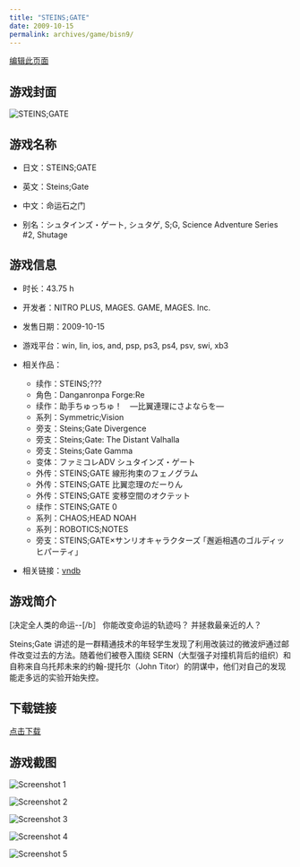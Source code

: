 ```yaml
---
title: "STEINS;GATE"
date: 2009-10-15
permalink: archives/game/bisn9/
---
```

[编辑此页面](https://github.com/ACG-3/ADV3-source/blob/main/source/_posts/STEINS%3BGATE%200.md)

## 游戏封面

![STEINS;GATE](https://pan.timero.xyz/d/onedrive/img_lib_001/STEINS;GATE%200_cover.avif)


## 游戏名称

- 日文：STEINS;GATE
- 英文：Steins;Gate
- 中文：命运石之门

- 别名：シュタインズ・ゲート, シュタゲ, S;G, Science Adventure Series #2, Shutage


## 游戏信息

- 时长：43.75 h
- 开发者：NITRO PLUS, MAGES. GAME, MAGES. Inc.
- 发售日期：2009-10-15
- 游戏平台：win, lin, ios, and, psp, ps3, ps4, psv, swi, xb3
- 相关作品：
   - 续作：STEINS;???
   - 角色：Danganronpa Forge:Re
   - 续作：助手ちゅっちゅ！　―比翼連理にさよならを―
   - 系列：Symmetric;Vision
   - 旁支：Steins;Gate Divergence
   - 旁支：Steins;Gate: The Distant Valhalla
   - 旁支：Steins;Gate Gamma
   - 变体：ファミコレADV シュタインズ・ゲート
   - 外传：STEINS;GATE 線形拘束のフェノグラム
   - 外传：STEINS;GATE 比翼恋理のだーりん
   - 外传：STEINS;GATE 変移空間のオクテット
   - 续作：STEINS;GATE 0
   - 系列：CHAOS;HEAD NOAH
   - 系列：ROBOTICS;NOTES
   - 旁支：STEINS;GATE×サンリオキャラクターズ ｢邂逅相遇のゴルディッヒパーティ」

- 相关链接：[vndb](https://vndb.org/v2002)


## 游戏简介

[决定全人类的命运--[/b］
你能改变命运的轨迹吗？
并拯救最亲近的人？

Steins;Gate 讲述的是一群精通技术的年轻学生发现了利用改装过的微波炉通过邮件改变过去的方法。随着他们被卷入围绕 SERN（大型强子对撞机背后的组织）和自称来自乌托邦未来的约翰-提托尔（John Titor）的阴谋中，他们对自己的发现能走多远的实验开始失控。




## 下载链接

[点击下载](https://pan.timero.xyz/onedrive/adv_lib_001/STEINS%3BGATE%200)


## 游戏截图


![Screenshot 1](https://pan.timero.xyz/d/onedrive/img_lib_001/STEINS;GATE%200_Screenshot_1.avif)

![Screenshot 2](https://pan.timero.xyz/d/onedrive/img_lib_001/STEINS;GATE%200_Screenshot_2.avif)

![Screenshot 3](https://pan.timero.xyz/d/onedrive/img_lib_001/STEINS;GATE%200_Screenshot_3.avif)

![Screenshot 4](https://pan.timero.xyz/d/onedrive/img_lib_001/STEINS;GATE%200_Screenshot_4.avif)

![Screenshot 5](https://pan.timero.xyz/d/onedrive/img_lib_001/STEINS;GATE%200_Screenshot_5.avif)

